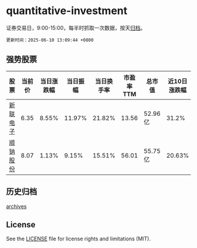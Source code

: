 # quantitative-investment

证券交易日，9:00-15:00，每半时抓取一次数据，按天[归档](archives)。

`更新时间：2025-06-10 13:09:44 +0800`

## 强势股票

|股票|当前价|当日涨跌幅|当日振幅|当日换手率|市盈率TTM|总市值|近10日涨跌幅|
|----|----|----|----|----|----|----|----|
|[新联电子](https://xueqiu.com/S/SZ002546)|6.35|8.55%|11.97%|21.82%|13.56|52.96亿|31.2%|
|[顺钠股份](https://xueqiu.com/S/SZ000533)|8.07|1.13%|9.15%|15.51%|56.01|55.75亿|20.63%|

## 历史归档

[archives](archives)

## License

See the [LICENSE](LICENSE) file for license rights and limitations (MIT).